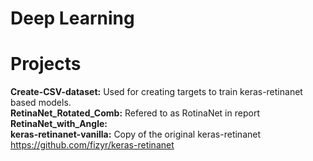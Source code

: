 # Deep Learning 

# Projects
**Create-CSV-dataset:** Used for creating targets to train keras-retinanet based models. <br/>
**RetinaNet_Rotated_Comb:** Refered to as RotinaNet in report <br/>
**RetinaNet_with_Angle:**  <br/>
**keras-retinanet-vanilla:** Copy of the original keras-retinanet https://github.com/fizyr/keras-retinanet <br/>
